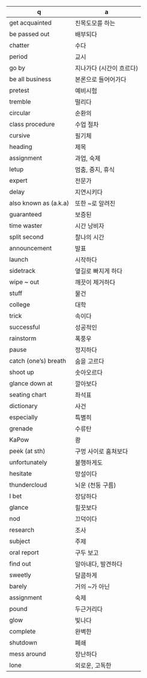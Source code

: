  q  | a
--- | ---
get acquainted		| 친목도모를 하는
be passed out		| 배부되다
chatter		| 수다
period		| 교시
go by		| 지나가다 (시간이 흐르다)
be all business		| 본론으로 들어어가다
pretest		| 예비시험
tremble		| 떨리다
circular		| 순환의
class procedure		| 수업 절차
cursive		| 필기체
heading		| 제목
assignment		| 과업, 숙제
letup		| 멈춤, 중지, 휴식
expert		| 전문가
delay		| 지연시키다
also known as (a.k.a)		| 또한 ~로 알려진
guaranteed		| 보증된
time waster		| 시간 낭비자
split second		| 찰나의 시간
announcement		| 발표
launch		| 시작하다
sidetrack		| 옆길로 빠지게 하다
wipe ~ out		| 깨끗이 제거하다
stuff		| 물건
college		| 대학
trick		| 속이다
successful		| 성공적인
rainstorm		| 폭풍우
pause		| 정지하다
catch (one’s) breath		| 숨을 고르다
shoot up		| 솟아오르다
glance down at		| 깔아보다
seating chart		| 좌석표
dictionary		| 사건
especially		| 특별히
grenade		| 수류탄
KaPow		| 쾅
peek (at sth)		| 구멍 사이로 훔쳐보다
unfortunately		| 불행하게도
hesitate		| 망설이다
thundercloud		| 뇌운 (천둥 구름)
I bet		| 장담하다
glance		| 힐끗보다
nod		| 끄덕이다
research		| 조사
subject		| 주제
oral report		| 구두 보고
find out		| 알아내다, 발견하다
sweetly		| 달콤하게
barely		| 거의 ~가 아닌
assignment		|숙제
pound		| 두근거리다
glow		| 빛나다
complete		| 완벽한
shutdown		| 폐쇄
mess around		| 장난하다
lone		| 외로운, 고독한
